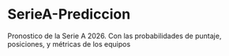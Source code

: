 # SerieA-Prediccion
Pronostico de la Serie A 2026. Con las probabilidades de puntaje, posiciones, y métricas de los equipos
